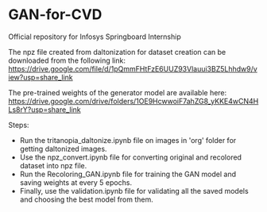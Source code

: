 # GAN-for-CVD
Official repository for Infosys Springboard Internship

The npz file created from daltonization for dataset creation can be downloaded from the following link:
https://drive.google.com/file/d/1pQmmFHtFzE6UUZ93Vlauui3BZ5Lhhdw9/view?usp=share_link

The pre-trained weights of the generator model are available here:
https://drive.google.com/drive/folders/1OE9HcwwoiF7ahZG8_yKKE4wCN4HLs8rY?usp=share_link

Steps:
- Run the tritanopia_daltonize.ipynb file on images in 'org' folder for getting daltonized images.
- Use the npz_convert.ipynb file for converting original and recolored dataset into npz file.
- Run the Recoloring_GAN.ipynb file for training the GAN model and saving weights at every 5 epochs.
- Finally, use the validation.ipynb file for validating all the saved models and choosing the best model from them.
